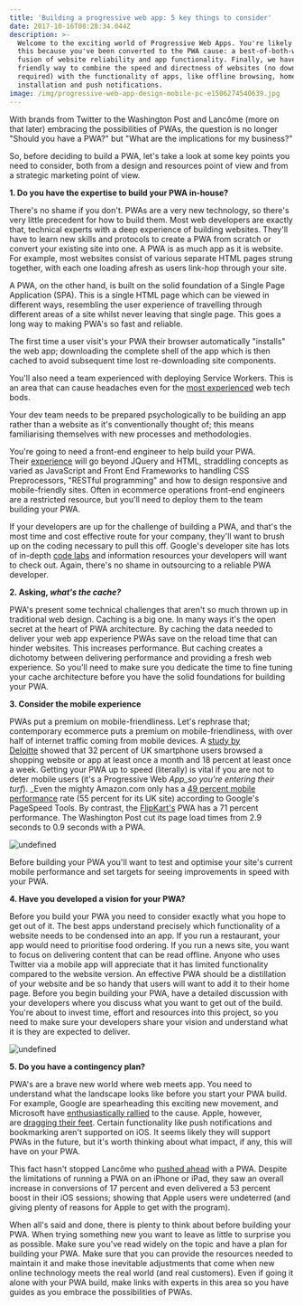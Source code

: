 ```yaml
---
title: 'Building a progressive web app: 5 key things to consider'
date: 2017-10-16T08:28:34.044Z
description: >-
  Welcome to the exciting world of Progressive Web Apps. You're likely reading
  this because you've been converted to the PWA cause: a best-of-both-worlds
  fusion of website reliability and app functionality. Finally, we have a mobile
  friendly way to combine the speed and directness of websites (no downloads
  required) with the functionality of apps, like offline browsing, home screen
  installation and push notifications.
image: /img/progressive-web-app-design-mobile-pc-e1506274540639.jpg
---
```

With brands from Twitter to the Washington Post and Lancôme (more on that later) embracing the possibilities of PWAs, the question is no longer "Should you have a PWA?" but "What are the implications for my business?"

So, before deciding to build a PWA, let's take a look at some key points you need to consider, both from a design and resources point of view and from a strategic marketing point of view.

**1. Do you have the expertise to build your PWA in-house?**

There's no shame if you don't. PWAs are a very new technology, so there's very little precedent for how to build them. Most web developers are exactly that, technical experts with a deep experience of building websites. They'll have to learn new skills and protocols to create a PWA from scratch or convert your existing site into one. A PWA is as much app as it is website. For example, most websites consist of various separate HTML pages strung together, with each one loading afresh as users link-hop through your site.

A PWA, on the other hand, is built on the solid foundation of a Single Page Application \(SPA\). This is a single HTML page which can be viewed in different ways, resembling the user experience of travelling through different areas of a site whilst never leaving that single page. This goes a long way to making PWA's so fast and reliable.

The first time a user visit's your PWA their browser automatically "installs" the web app; downloading the complete shell of the app which is then cached to avoid subsequent time lost re-downloading site components.

You'll also need a team experienced with deploying Service Workers. This is an area that can cause headaches even for the [most experienced](https://www.scirra.com/blog/ashley/27/service-workers-are-a-pain-in-the-ass) web tech bods.

Your dev team needs to be prepared psychologically to be building an app rather than a website as it's conventionally thought of; this means familiarising themselves with new processes and methodologies.

You're going to need a front-end engineer to help build your PWA. Their [experience](https://skillcrush.com/2016/02/11/skills-to-become-a-front-end-developer/) will go beyond JQuery and HTML, straddling concepts as varied as JavaScript and Front End Frameworks to handling CSS Preprocessors, "RESTful programming" and how to design responsive and mobile-friendly sites. Often in ecommerce operations front-end engineers are a restricted resource, but you'll need to deploy them to the team building your PWA.

If your developers are up for the challenge of building a PWA, and that's the most time and cost effective route for your company, they'll want to brush up on the coding necessary to pull this off. Google's developer site has lots of in-depth [code labs](https://developers.google.com/web/fundamentals/getting-started/codelabs/your-first-pwapp/) and information resources your developers will want to check out. Again, there's no shame in outsourcing to a reliable PWA developer.

**2. Asking, _what's the cache?_**

PWA's present some technical challenges that aren't so much thrown up in traditional web design. Caching is a big one. In many ways it's the open secret at the heart of PWA architecture. By caching the data needed to deliver your web app experience PWAs save on the reload time that can hinder websites. This increases performance. But caching creates a dichotomy between delivering performance and providing a fresh web experience. So you'll need to make sure you dedicate the time to fine tuning your cache architecture before you have the solid foundations for building your PWA.

**3. Consider the mobile experience**

PWAs put a premium on mobile-friendliness. Let's rephrase that; contemporary ecommerce puts a premium on mobile-friendliness, with over half of internet traffic coming from mobile devices. A [study by Deloitte](https://www.deloitte.co.uk/mobileuk/#usage-frequency-of-financial-and-shopping-related-services-apps-2) showed that 32 percent of UK smartphone users browsed a shopping website or app at least once a month and 18 percent at least once a week. Getting your PWA up to speed \(literally\) is vital if you are not to deter mobile users \(it's a Progressive Web _App_so you're entering their turf_\). _Even the mighty Amazon.com only has a [49 percent mobile performance](https://developers.google.com/speed/pagespeed/insights/?url=Amazon.com) rate \(55 percent for its UK site\) according to Google's PageSpeed Tools. By contrast, the [FlipKart's](https://developers.google.com/speed/pagespeed/insights/?url=https%3A%2F%2Fwww.flipkart.com%2F) PWA has a 71 percent performance. The Washington Post cut its page load times from 2.9 seconds to 0.9 seconds with a PWA.

![undefined](/img/The-Washington-Post-PWA-e1506274180773.jpg)

Before building your PWA you'll want to test and optimise your site's current mobile performance and set targets for seeing improvements in speed with your PWA.

**4. Have you developed a vision for your PWA?**

Before you build your PWA you need to consider exactly what you hope to get out of it. The best apps understand precisely which functionality of a website needs to be condensed into an app. If you run a restaurant, your app would need to prioritise food ordering. If you run a news site, you want to focus on delivering content that can be read offline. Anyone who uses Twitter via a mobile app will appreciate that it has limited functionality compared to the website version. An effective PWA should be a distillation of your website and be so handy that users will want to add it to their home page. Before you begin building your PWA, have a detailed discussion with your developers where you discuss what you want to get out of the build. You're about to invest time, effort and resources into this project, so you need to make sure your developers share your vision and understand what it is they are expected to deliver.

![undefined](/img/Progressive-Web-App-e1506274320403.jpg)

**5. Do you have a contingency plan?**

PWA's are a brave new world where web meets app. You need to understand what the landscape looks like before you start your PWA build. For example, Google are spearheading this exciting new movement, and Microsoft have [enthusiastically rallied](https://www.windowscentral.com/faq-progressive-web-apps-windows-10) to the cause. Apple, however, are [dragging their feet](https://dockyard.com/blog/2017/07/13/safari-ios-and-progressive-web-apps). Certain functionality like push notifications and bookmarking aren't supported on iOS. It seems likely they will support PWAs in the future, but it's worth thinking about what impact, if any, this will have on your PWA.

This fact hasn't stopped Lancôme who [pushed ahead](https://developers.google.com/web/showcase/2017/lancome) with a PWA. Despite the limitations of running a PWA on an iPhone or iPad, they saw an overall increase in conversions of 17 percent and even delivered a 53 percent boost in their iOS sessions; showing that Apple users were undeterred \(and giving plenty of reasons for Apple to get with the program\).

When all's said and done, there is plenty to think about before building your PWA. When trying something new you want to leave as little to surprise you as possible. Make sure you've read widely on the topic and have a plan for building your PWA. Make sure that you can provide the resources needed to maintain it and make those inevitable adjustments that come when new online technology meets the real world \(and real customers\). Even if going it alone with your PWA build, make links with experts in this area so you have guides as you embrace the possibilities of PWAs.


